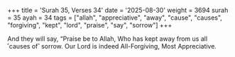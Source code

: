 +++
title = 'Surah 35, Verses 34'
date = '2025-08-30'
weight = 3694
surah = 35
ayah = 34
tags = ["allah", "appreciative", "away", "cause", "causes", "forgiving", "kept", "lord", "praise", "say", "sorrow"]
+++

And they will say, “Praise be to Allah, Who has kept away from us all ˹causes of˺ sorrow. Our Lord is indeed All-Forgiving, Most Appreciative.